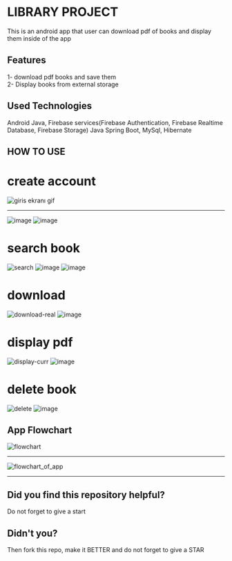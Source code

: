 
# LIBRARY PROJECT
This is an android app that user can download pdf of books and display them inside of the app


## Features
1- download pdf books and save them                               
2- Display books from external storage
## Used Technologies
Android Java, Firebase services(Firebase Authentication, Firebase Realtime Database, Firebase Storage)
Java Spring Boot, MySql, Hibernate
## HOW TO USE
# create account
![giris ekranı gif](https://user-images.githubusercontent.com/96844411/222123845-da88404c-6d6c-4a91-b202-cb5afbb5ad9f.gif)
***************************************************************************
![image](https://user-images.githubusercontent.com/96844411/222126989-31090ea7-2b31-476c-8b23-ef9ee066ecc0.png)
![image](https://user-images.githubusercontent.com/96844411/222128155-31e40e4a-e394-4388-82ca-4b1890494ef0.png)
# search book
![search](https://user-images.githubusercontent.com/96844411/222123922-98a31609-fbf0-4eb6-b881-7288eaf36547.gif)
![image](https://user-images.githubusercontent.com/96844411/222127271-e6064ff7-abfb-4fae-b0e5-ee07e44c6f99.png)
![image](https://user-images.githubusercontent.com/96844411/222127401-fa823270-43e7-4c5e-9dd0-05422f6b4a7a.png)
# download
![download-real](https://user-images.githubusercontent.com/96844411/222124068-10ae988c-609c-4f8b-9f94-08a0861961ee.gif)
![image](https://user-images.githubusercontent.com/96844411/222127581-49c5ba27-516a-4c94-b49f-f9076d0ed7a0.png)
# display pdf
![display-curr](https://user-images.githubusercontent.com/96844411/222125991-4d699877-7c68-4255-b3c6-7bbd9615e0f0.gif)
![image](https://user-images.githubusercontent.com/96844411/222127727-52facf85-c64b-484d-91d0-14ab97d0e472.png)
# delete book
![delete](https://user-images.githubusercontent.com/96844411/222124154-e943f430-fe9b-4275-ac17-44be3ca79e45.gif)
![image](https://user-images.githubusercontent.com/96844411/222127868-da492201-67d5-4af2-8175-29d7455df5bc.png)
## App Flowchart
![flowchart](https://user-images.githubusercontent.com/96844411/222124859-214b0f6e-8127-476c-a5a1-817c3dbad486.jpg)
***************************************************************************
![flowchart_of_app](https://user-images.githubusercontent.com/96844411/222124956-09f33b02-0bf6-4001-accb-f48f634cb5b1.PNG)
****************************************************************************
## Did you find this repository helpful?
Do not forget to give a start
## Didn't you?
Then fork this repo, make it BETTER and do not forget to give a STAR
